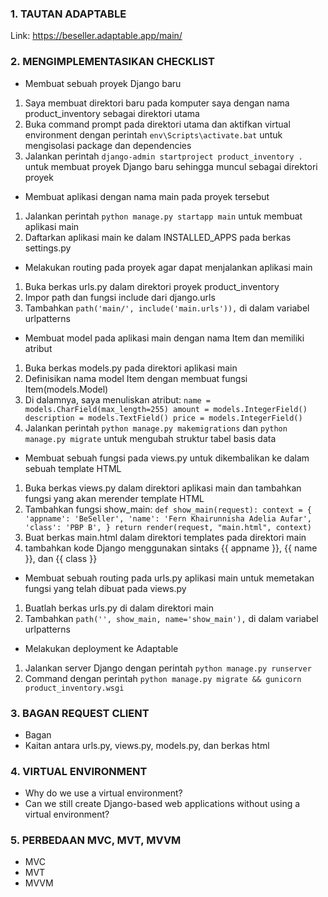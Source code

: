 ### 1. TAUTAN ADAPTABLE
Link: https://beseller.adaptable.app/main/

### 2. MENGIMPLEMENTASIKAN CHECKLIST
- Membuat sebuah proyek Django baru
1. Saya membuat direktori baru pada komputer saya dengan nama product_inventory sebagai direktori utama
2. Buka command prompt pada direktori utama dan aktifkan virtual environment dengan perintah `env\Scripts\activate.bat` untuk mengisolasi package dan dependencies
3. Jalankan perintah `django-admin startproject product_inventory .` untuk membuat proyek Django baru sehingga muncul sebagai direktori proyek
- Membuat aplikasi dengan nama main pada proyek tersebut
1. Jalankan perintah `python manage.py startapp main` untuk membuat aplikasi main
2. Daftarkan aplikasi main ke dalam INSTALLED_APPS pada berkas settings.py
- Melakukan routing pada proyek agar dapat menjalankan aplikasi main
1. Buka berkas urls.py dalam direktori proyek product_inventory
2. Impor path dan fungsi include dari django.urls
3. Tambahkan `path('main/', include('main.urls')),` di dalam variabel urlpatterns
- Membuat model pada aplikasi main dengan nama Item dan memiliki atribut
1. Buka berkas models.py pada direktori aplikasi main
2. Definisikan nama model Item dengan membuat fungsi Item(models.Model)
3. Di dalamnya, saya menuliskan atribut:
`name = models.CharField(max_length=255)
amount = models.IntegerField()
description = models.TextField()
price = models.IntegerField()`
4. Jalankan perintah `python manage.py makemigrations` dan `python manage.py migrate` untuk mengubah struktur tabel basis data
- Membuat sebuah fungsi pada views.py untuk dikembalikan ke dalam sebuah template HTML
1. Buka berkas views.py dalam direktori aplikasi main dan tambahkan fungsi yang akan merender template HTML
2. Tambahkan fungsi show_main:
`def show_main(request):
context = {
'appname': 'BeSeller',
'name': 'Fern Khairunnisha Adelia Aufar',
'class': 'PBP B',
}
return render(request, "main.html", context)`
3. Buat berkas main.html dalam direktori templates pada direktori main
4. tambahkan kode Django menggunakan sintaks {{ appname }}, {{ name }}, dan {{ class }}
- Membuat sebuah routing pada urls.py aplikasi main untuk memetakan fungsi yang telah dibuat pada views.py
1. Buatlah berkas urls.py di dalam direktori main
2. Tambahkan `path('', show_main, name='show_main'),` di dalam variabel urlpatterns
- Melakukan deployment ke Adaptable
1. Jalankan server Django dengan perintah `python manage.py runserver`
2. Command dengan perintah `python manage.py migrate && gunicorn product_inventory.wsgi`

### 3. BAGAN REQUEST CLIENT
- Bagan
- Kaitan antara urls.py, views.py, models.py, dan berkas html

### 4. VIRTUAL ENVIRONMENT
- Why do we use a virtual environment?
- Can we still create Django-based web applications without using a virtual environment?

### 5. PERBEDAAN MVC, MVT, MVVM
- MVC
- MVT
- MVVM
